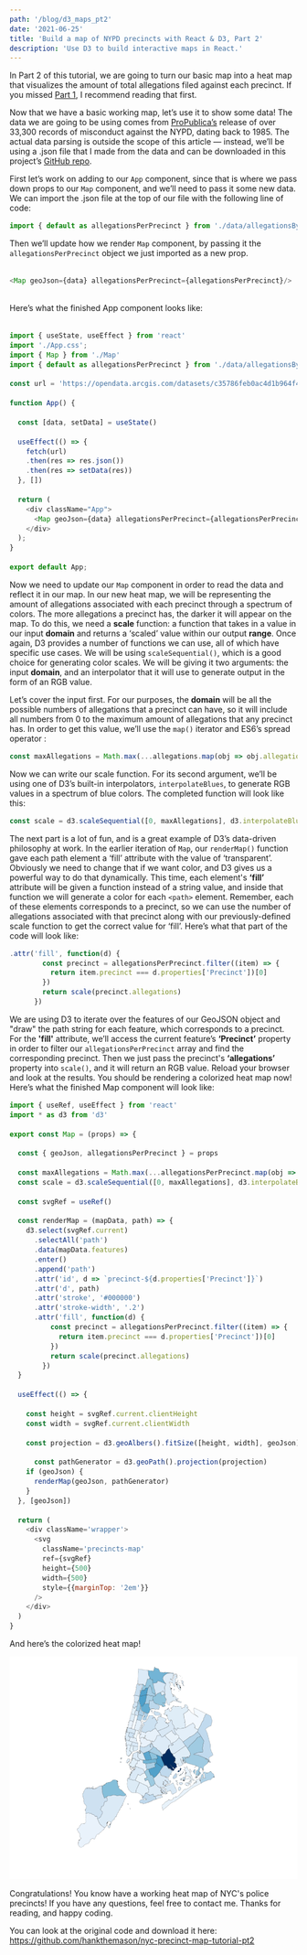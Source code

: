 ```yaml
---
path: '/blog/d3_maps_pt2'
date: '2021-06-25'
title: 'Build a map of NYPD precincts with React & D3, Part 2'
description: 'Use D3 to build interactive maps in React.'
---
```

In Part 2 of this tutorial, we are going to turn our basic map into a heat map that visualizes the amount of total allegations filed against each precinct. If you missed [Part 1](http://hankthemason.github.io/blog/d3_maps_pt1), I recommend reading that first.

Now that we have a basic working map, let’s use it to show some data! The data we are going to be using comes from [ProPublica’s](https://projects.propublica.org/nypd-ccrb/) release of over 33,300 records of misconduct against the NYPD, dating back to 1985. The actual data parsing is outside the scope of this article — instead, we’ll be using a .json file that I made from the data and can be downloaded in this project’s [GitHub repo](https://github.com/hankthemason/nyc-precinct-map-tutorial-pt2/tree/main/src/data).

First let’s work on adding to our `App` component, since that is where we pass down props to our `Map` component, and we’ll need to pass it some new data. We can import the .json file at the top of our file with the following line of code:

```javascript
import { default as allegationsPerPrecinct } from './data/allegationsByPrecinct.json'
```

Then we’ll update how we render `Map` component, by passing it the `allegationsPerPrecinct` object we just imported as a new prop.<br>
<br>
  

```javascript
<Map geoJson={data} allegationsPerPrecinct={allegationsPerPrecinct}/>
``` 
<br>
Here’s what the finished App component looks like:<br>
<br>

```javascript
import { useState, useEffect } from 'react'
import './App.css';
import { Map } from './Map'
import { default as allegationsPerPrecinct } from './data/allegationsByPrecinct.json'

const url = 'https://opendata.arcgis.com/datasets/c35786feb0ac4d1b964f41f874f151c1_0.geojson'

function App() {

  const [data, setData] = useState()

  useEffect(() => {
    fetch(url)
    .then(res => res.json())
    .then(res => setData(res))
  }, [])
  
  return (
    <div className="App">
      <Map geoJson={data} allegationsPerPrecinct={allegationsPerPrecinct}/>
    </div>
  );
}

export default App;
```

Now we need to update our `Map` component in order to read the data and reflect it in our map. In our new heat map, we will be representing the amount of allegations associated with each precinct through a spectrum of colors. The more allegations a precinct has, the darker it will appear on the map. To do this, we need a **scale** function: a function that takes in a value in our input **domain** and returns a ‘scaled’ value within our output **range**. Once again, D3 provides a number of functions we can use, all of which have specific use cases. We will be using `scaleSequential()`, which is a good choice for generating color scales. We will be giving it two arguments: the input **domain**, and an interpolator that it will use to generate output in the form of an RGB value.

Let’s cover the input first. For our purposes, the **domain** will be all the possible numbers of allegations that a precinct can have, so it will include all numbers from 0 to the maximum amount of allegations that any precinct has. In order to get this value, we’ll use the `map()` iterator and ES6’s spread operator :

```javascript
const maxAllegations = Math.max(...allegations.map(obj => obj.allegations))
```

Now we can write our scale function. For its second argument, we’ll be using one of D3’s built-in interpolators, `interpolateBlues`, to generate RGB values in a spectrum of blue colors. The completed function will look like this:

```javascript
const scale = d3.scaleSequential([0, maxAllegations], d3.interpolateBlues)
```

The next part is a lot of fun, and is a great example of D3’s data-driven philosophy at work. In the earlier iteration of `Map`, our `renderMap()` function gave each path element a ‘fill’ attribute with the value of ‘transparent’. Obviously we need to change that if we want color, and D3 gives us a powerful way to do that dynamically. This time, each element's **‘fill’** attribute will be given a function instead of a string value, and inside that function we will generate a color for each `<path>` element. Remember, each of these elements corresponds to a precinct, so we can use the number of allegations associated with that precinct along with our previously-defined scale function to get the correct value for ‘fill’. Here’s what that part of the code will look like:

```javascript
.attr('fill', function(d) {
        const precinct = allegationsPerPrecinct.filter((item) => {
          return item.precinct === d.properties['Precinct'])[0]
        })
        return scale(precinct.allegations)
      })
```

We are using D3 to iterate over the features of our GeoJSON object and "draw" the path string for each feature, which corresponds to a precinct. For the **'fill'** attribute, we’ll access the current feature’s **‘Precinct’** property in order to filter our `allegationsPerPrecinct` array and find the corresponding precinct. Then we just pass the precinct's **‘allegations’** property into `scale()`, and it will return an RGB value. Reload your browser and look at the results. You should be rendering a colorized heat map now! Here’s what the finished Map component will look like:

```javascript
import { useRef, useEffect } from 'react'
import * as d3 from 'd3'

export const Map = (props) => {

  const { geoJson, allegationsPerPrecinct } = props
  
  const maxAllegations = Math.max(...allegationsPerPrecinct.map(obj => obj.allegations))
  const scale = d3.scaleSequential([0, maxAllegations], d3.interpolateBlues)

  const svgRef = useRef()

  const renderMap = (mapData, path) => {
    d3.select(svgRef.current)
      .selectAll('path')
      .data(mapData.features)
      .enter()
      .append('path')
      .attr('id', d => `precinct-${d.properties['Precinct']}`)
      .attr('d', path)
      .attr('stroke', '#000000')
      .attr('stroke-width', '.2')
      .attr('fill', function(d) {
          const precinct = allegationsPerPrecinct.filter((item) => {
            return item.precinct === d.properties['Precinct'])[0]
          })
          return scale(precinct.allegations)
        }) 
  }
  
  useEffect(() => {

    const height = svgRef.current.clientHeight
    const width = svgRef.current.clientWidth

    const projection = d3.geoAlbers().fitSize([height, width], geoJson)

	  const pathGenerator = d3.geoPath().projection(projection) 
    if (geoJson) {
      renderMap(geoJson, pathGenerator)
    }
  }, [geoJson])

  return (
    <div className='wrapper'>
      <svg 
        className='precincts-map' 
        ref={svgRef} 
        height={500} 
        width={500}
        style={{marginTop: '2em'}}
      />
    </div>
  )
}
```

And here’s the colorized heat map!


![colorized head map of nypd precincts](./colorized_heat_map.png)

Congratulations! You know have a working heat map of NYC's police precincts!
If you have any questions, feel free to contact me.  Thanks for reading, and happy coding.

You can look at the original code and download it here: https://github.com/hankthemason/nyc-precinct-map-tutorial-pt2